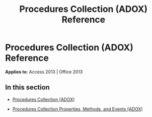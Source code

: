 ﻿---
title: Procedures Collection (ADOX) Reference
TOCTitle: Procedures Collection (ADOX)
ms:assetid: 1ba826de-1a50-4031-ae72-2770f3beb8dc
ms:mtpsurl: https://msdn.microsoft.com/en-us/library/JJ248956(v=office.15)
ms:contentKeyID: 48543550
ms.date: 09/18/2015
mtps_version: v=office.15
---

# Procedures Collection (ADOX) Reference


**Applies to**: Access 2013 | Office 2013

## In this section

  - [Procedures Collection (ADOX)](procedures-collection-adox.md)

  - [Procedures Collection Properties, Methods, and Events (ADOX)](procedures-collection-properties-methods-and-events-adox.md)

